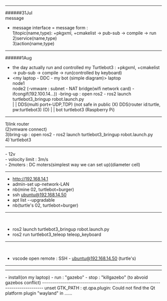 ***

######31Jul <br>
message <br>
 - message interface = message form : <br>
    1)topic(name,type): +pkgxml, +cmakelist -> pub-sub -> compile -> run<br>
    2)service(name,type) <br>
    3)action(name,type) <br>

***

######1Aug <br>
 - the day actually run and controlled my Turtlebot3 :
    +pkgxml, +cmakelist -> pub-sub -> compile -> run(controlled by keyboard) <br>
 - <my laptop - DDC - my bot (simple diagram)>
 laptop		
 node1		
 node2
(-vmware : subnet - NAT bridge(wifi network card) - ifcongif(192.100.14...))
-bring-up : open ros2 - ros2 launch turtlebot3_bringup robot.launch.py		
|
|
DDS(multi port<-UDP,TDP) (not safe in public  (X) 
DDS(router id:turtle, pw:turtlebot3) 	      (O)
|
|
bot
turtlebot3 (Raspberry Pi) <br>

***

<running order>
1)link router <br>
(2)vmware connect) <br>
3)bring-up : open ros2 - ros2 launch turtlebot3_bringup robot.launch.py <br>	
4)`turtlebot3 <br>

***

<turtlebot3 info>
- 12v <br>
- volocity limit : 3m/s <br>
- 2moters : DC moters(simplest way we can set up)(diameter cell) <br>

***

 - http://192.168.14.1 <br>
 - admin-set up-network-LAN <br>
 - nb(mine 02, turtlebot=burger) <br>
 - ssh ubuntu@192.168.14.50  <br>
 - apt list --upgradable  <br>
 - nb(turtle's 02, turtlebot=burger) <br>

 ***


<on terminal> <br>
 - ros2 launch turtlebot3_bringup robot.launch.py  <br>
 - ros2 run turtlebot3_teleop teleop_keyboard <br>

***

<on vscode>  <br>
 - vscode open remote : SSH - ubuntu@192.168.14.50 (turtle's) <br>
 ***
------------------------------------------------------------------------------
<gazebo simulator>
 - install(on my laptop)
 - run : "gazebo"
 - stop : "killgazebo" (to abvoid gazebos conflict)
------------------------------------------------------------------------------
unset GTK_PATH : qt.qpa.plugin: Could not find the Qt platform plugin "wayland" in ......
